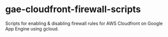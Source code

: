 # gae-cloudfront-firewall-scripts
Scripts for enabling &amp; disabling firewall rules for AWS Cloudfront on Google App Engine using gcloud.

